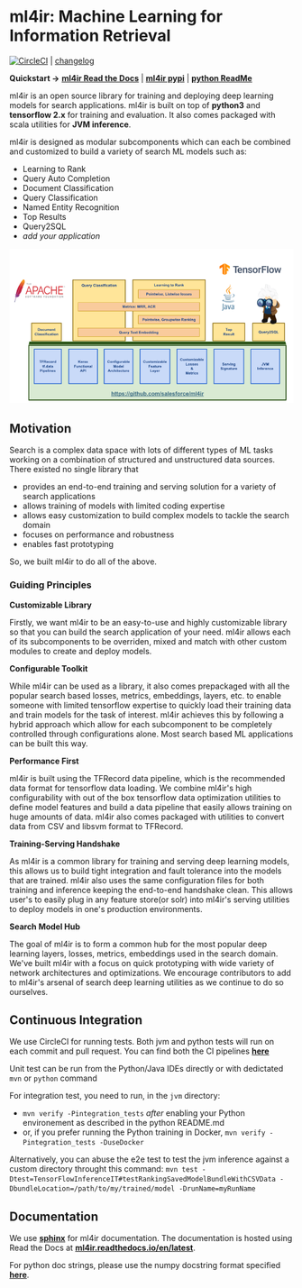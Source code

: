 # ml4ir: Machine Learning for Information Retrieval

[![CircleCI](https://circleci.com/gh/salesforce/ml4ir.svg?style=svg)](https://app.circleci.com/pipelines/github/salesforce/ml4ir) | [changelog](docs/source/misc/changelog.md)

**Quickstart &rarr;** **[ml4ir Read the Docs](https://ml4ir.readthedocs.io/en/latest/)** | **[ml4ir pypi](https://pypi.org/project/ml4ir/)** | **[python ReadMe](python/)**

ml4ir is an open source library for training and deploying deep learning models for search applications. ml4ir is built on top of **python3** and **tensorflow 2.x** for training and evaluation. It also comes packaged with scala utilities for **JVM inference**.

ml4ir is designed as modular subcomponents which can each be combined and customized to build a variety of search ML models such as:
* Learning to Rank
* Query Auto Completion
* Document Classification
* Query Classification
* Named Entity Recognition
* Top Results
* Query2SQL
* *add your application*
  
![ml4ir](docs/source/_static/ml4ir.png)


## Motivation
Search is a complex data space with lots of different types of ML tasks working on a combination of structured and unstructured data sources. There existed no single library that
* provides an end-to-end training and serving solution for a variety of search applications
* allows training of models with limited coding expertise
* allows easy customization to build complex models to tackle the search domain
* focuses on performance and robustness
* enables fast prototyping

So, we built ml4ir to do all of the above. 

### Guiding Principles
**Customizable Library**

Firstly, we want ml4ir to be an easy-to-use and highly customizable library so that you can build the search application of your need. ml4ir allows each of its subcomponents to be overriden, mixed and match with other custom modules to create and deploy models.

**Configurable Toolkit**

While ml4ir can be used as a library, it also comes prepackaged with all the popular search based losses, metrics, embeddings, layers, etc. to enable someone with limited tensorflow expertise to quickly load their training data and train models for the task of interest. ml4ir achieves this by following a hybrid approach which allow for each subcomponent to be completely controlled through configurations alone. Most search based ML applications can be built this way. 

**Performance First**

ml4ir is built using the TFRecord data pipeline, which is the recommended data format for tensorflow data loading. We combine ml4ir's high configurability with out of the box tensorflow data optimization utilities to define model features and build a data pipeline that easily allows training on huge amounts of data. ml4ir also comes packaged with utilities to convert data from CSV and libsvm format to TFRecord.

**Training-Serving Handshake**

As ml4ir is a common library for training and serving deep learning models, this allows us to build tight integration and fault tolerance into the models that are trained. ml4ir also uses the same configuration files for both training and inference keeping the end-to-end handshake clean. This allows user's to easily plug in any feature store(or solr) into ml4ir's serving utilities to deploy models in one's production environments.

**Search Model Hub**

The goal of ml4ir is to form a common hub for the most popular deep learning layers, losses, metrics, embeddings used in the search domain. We've built ml4ir with a focus on quick prototyping with wide variety of network architectures and optimizations. We encourage contributors to add to ml4ir's arsenal of search deep learning utilities as we continue to do so ourselves.

## Continuous Integration 

We use CircleCI for running tests. Both jvm and python tests will run on each commit and pull request. You can find both the CI pipelines **[here](https://app.circleci.com/pipelines/github/salesforce/ml4ir)**

Unit test can be run from the Python/Java IDEs directly or with dedictated `mvn` or `python` command

For integration test, you need to run, in the `jvm` directory:
* `mvn verify -Pintegration_tests` *after* enabling your Python environement as described in the python README.md
* or, if you prefer running the Python training in Docker, `mvn verify -Pintegration_tests -DuseDocker`


Alternatively, you can abuse the e2e test to test the jvm inference against a custom directory throught this command:
`mvn test -Dtest=TensorFlowInferenceIT#testRankingSavedModelBundleWithCSVData -DbundleLocation=/path/to/my/trained/model -DrunName=myRunName`


## Documentation

We use **[sphinx](https://www.sphinx-doc.org/en/master/)** for ml4ir documentation. The documentation is hosted using Read the Docs at **[ml4ir.readthedocs.io/en/latest](https://ml4ir.readthedocs.io/en/latest/)**.

For python doc strings, please use the numpy docstring format specified **[here](https://numpydoc.readthedocs.io/en/latest/format.html)**.
